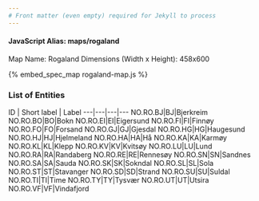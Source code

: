 ```yaml
---
# Front matter (even empty) required for Jekyll to process
---
```


#### JavaScript Alias: maps/rogaland

Map Name: Rogaland
Dimensions (Width x Height): 458x600



{% embed_spec_map rogaland-map.js %}

### List of Entities

ID | Short label | Label
---|---|---|---
NO.RO.BJ|BJ|Bjerkreim
NO.RO.BO|BO|Bokn
NO.RO.EI|EI|Eigersund
NO.RO.FI|FI|Finnøy
NO.RO.FO|FO|Forsand
NO.RO.GJ|GJ|Gjesdal
NO.RO.HG|HG|Haugesund
NO.RO.HJ|HJ|Hjelmeland
NO.RO.HA|HA|Hå
NO.RO.KA|KA|Karmøy
NO.RO.KL|KL|Klepp
NO.RO.KV|KV|Kvitsøy
NO.RO.LU|LU|Lund
NO.RO.RA|RA|Randaberg
NO.RO.RE|RE|Rennesøy
NO.RO.SN|SN|Sandnes
NO.RO.SA|SA|Sauda
NO.RO.SK|SK|Sokndal
NO.RO.SL|SL|Sola
NO.RO.ST|ST|Stavanger
NO.RO.SD|SD|Strand
NO.RO.SU|SU|Suldal
NO.RO.TI|TI|Time
NO.RO.TY|TY|Tysvær
NO.RO.UT|UT|Utsira
NO.RO.VF|VF|Vindafjord

